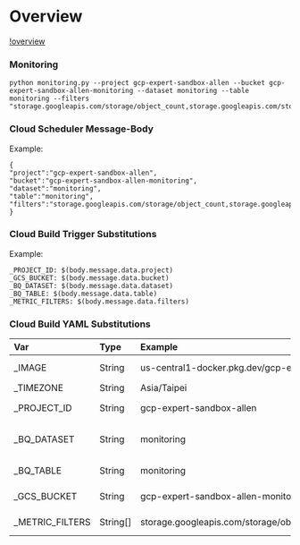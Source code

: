 # Overview 
[!overview](images/overview.JPG)

### Monitoring

```
python monitoring.py --project gcp-expert-sandbox-allen --bucket gcp-expert-sandbox-allen-monitoring --dataset monitoring --table monitoring --filters "storage.googleapis.com/storage/object_count,storage.googleapis.com/storage/total_byte_seconds,storage.googleapis.com/storage/total_bytesbyte_count,storage.googleapis.com/storage/object_count"
```

### Cloud Scheduler Message-Body

Example:

```
{
"project":"gcp-expert-sandbox-allen",
"bucket":"gcp-expert-sandbox-allen-monitoring",
"dataset":"monitoring",
"table":"monitoring",
"filters":"storage.googleapis.com/storage/object_count,storage.googleapis.com/storage/total_byte_seconds,storage.googleapis.com/storage/total_bytes"
}
```
### Cloud Build Trigger Substitutions

Example:

```
_PROJECT_ID: $(body.message.data.project)
_GCS_BUCKET: $(body.message.data.bucket)
_BQ_DATASET: $(body.message.data.dataset)
_BQ_TABLE: $(body.message.data.table)
_METRIC_FILTERS: $(body.message.data.filters)
```

### Cloud Build YAML Substitutions

Var |Type |Example |Description
:---|:---|:---|:---
_IMAGE |String |us-central1-docker.pkg.dev/gcp-expert-sandbox-allen/demo/monitoring:v1 |Container Image
_TIMEZONE |String |Asia/Taipei |Time Zone
_PROJECT_ID |String |gcp-expert-sandbox-allen |Project Name
_BQ_DATASET |String |monitoring |BigQuery DataSet Name
_BQ_TABLE |String |monitoring |BigQuery Table Name
_GCS_BUCKET |String |gcp-expert-sandbox-allen-monitoring |GCS Bucket Name
_METRIC_FILTERS |String[] |storage.googleapis.com/storage/object_count,storage.googleapis.com/storage/total_byte_seconds,storage.googleapis.com/storage/total_bytes |Metric Filters